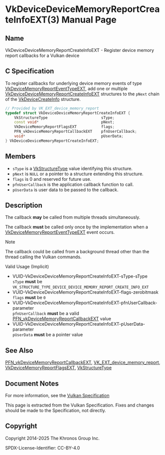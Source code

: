 # VkDeviceDeviceMemoryReportCreateInfoEXT(3) Manual Page

## Name

VkDeviceDeviceMemoryReportCreateInfoEXT - Register device memory report callbacks for a Vulkan device



## [](#_c_specification)C Specification

To register callbacks for underlying device memory events of type [VkDeviceMemoryReportEventTypeEXT](https://registry.khronos.org/vulkan/specs/latest/man/html/VkDeviceMemoryReportEventTypeEXT.html), add one or multiple [VkDeviceDeviceMemoryReportCreateInfoEXT](https://registry.khronos.org/vulkan/specs/latest/man/html/VkDeviceDeviceMemoryReportCreateInfoEXT.html) structures to the `pNext` chain of the [VkDeviceCreateInfo](https://registry.khronos.org/vulkan/specs/latest/man/html/VkDeviceCreateInfo.html) structure.

```c++
// Provided by VK_EXT_device_memory_report
typedef struct VkDeviceDeviceMemoryReportCreateInfoEXT {
    VkStructureType                        sType;
    const void*                            pNext;
    VkDeviceMemoryReportFlagsEXT           flags;
    PFN_vkDeviceMemoryReportCallbackEXT    pfnUserCallback;
    void*                                  pUserData;
} VkDeviceDeviceMemoryReportCreateInfoEXT;
```

## [](#_members)Members

- `sType` is a [VkStructureType](https://registry.khronos.org/vulkan/specs/latest/man/html/VkStructureType.html) value identifying this structure.
- `pNext` is `NULL` or a pointer to a structure extending this structure.
- `flags` is 0 and reserved for future use.
- `pfnUserCallback` is the application callback function to call.
- `pUserData` is user data to be passed to the callback.

## [](#_description)Description

The callback **may** be called from multiple threads simultaneously.

The callback **must** be called only once by the implementation when a [VkDeviceMemoryReportEventTypeEXT](https://registry.khronos.org/vulkan/specs/latest/man/html/VkDeviceMemoryReportEventTypeEXT.html) event occurs.

Note

The callback could be called from a background thread other than the thread calling the Vulkan commands.

Valid Usage (Implicit)

- [](#VUID-VkDeviceDeviceMemoryReportCreateInfoEXT-sType-sType)VUID-VkDeviceDeviceMemoryReportCreateInfoEXT-sType-sType  
  `sType` **must** be `VK_STRUCTURE_TYPE_DEVICE_DEVICE_MEMORY_REPORT_CREATE_INFO_EXT`
- [](#VUID-VkDeviceDeviceMemoryReportCreateInfoEXT-flags-zerobitmask)VUID-VkDeviceDeviceMemoryReportCreateInfoEXT-flags-zerobitmask  
  `flags` **must** be `0`
- [](#VUID-VkDeviceDeviceMemoryReportCreateInfoEXT-pfnUserCallback-parameter)VUID-VkDeviceDeviceMemoryReportCreateInfoEXT-pfnUserCallback-parameter  
  `pfnUserCallback` **must** be a valid [PFN\_vkDeviceMemoryReportCallbackEXT](https://registry.khronos.org/vulkan/specs/latest/man/html/PFN_vkDeviceMemoryReportCallbackEXT.html) value
- [](#VUID-VkDeviceDeviceMemoryReportCreateInfoEXT-pUserData-parameter)VUID-VkDeviceDeviceMemoryReportCreateInfoEXT-pUserData-parameter  
  `pUserData` **must** be a pointer value

## [](#_see_also)See Also

[PFN\_vkDeviceMemoryReportCallbackEXT](https://registry.khronos.org/vulkan/specs/latest/man/html/PFN_vkDeviceMemoryReportCallbackEXT.html), [VK\_EXT\_device\_memory\_report](https://registry.khronos.org/vulkan/specs/latest/man/html/VK_EXT_device_memory_report.html), [VkDeviceMemoryReportFlagsEXT](https://registry.khronos.org/vulkan/specs/latest/man/html/VkDeviceMemoryReportFlagsEXT.html), [VkStructureType](https://registry.khronos.org/vulkan/specs/latest/man/html/VkStructureType.html)

## [](#_document_notes)Document Notes

For more information, see the [Vulkan Specification](https://registry.khronos.org/vulkan/specs/latest/html/vkspec.html#VkDeviceDeviceMemoryReportCreateInfoEXT)

This page is extracted from the Vulkan Specification. Fixes and changes should be made to the Specification, not directly.

## [](#_copyright)Copyright

Copyright 2014-2025 The Khronos Group Inc.

SPDX-License-Identifier: CC-BY-4.0
